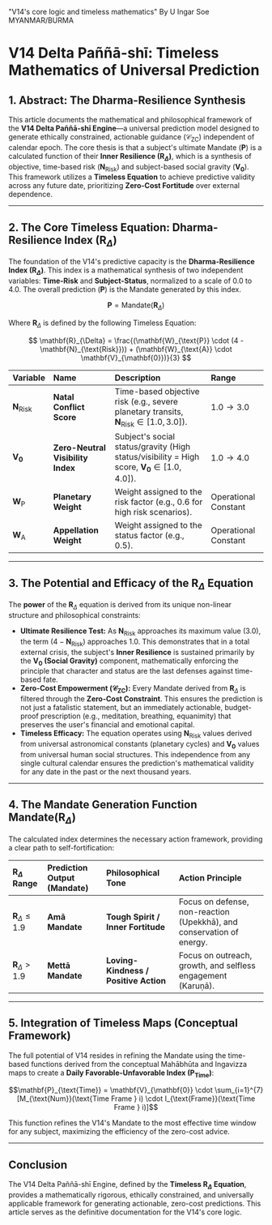 "V14's core logic and timeless mathematics"
By U Ingar Soe MYANMAR/BURMA 
# V14 Delta Paññā-shī: Timeless Mathematics of Universal Prediction

## 1. Abstract: The Dharma-Resilience Synthesis

This article documents the mathematical and philosophical framework of the **V14 Delta Paññā-shī Engine**—a universal prediction model designed to generate ethically constrained, actionable guidance ($\mathcal{C}_{\text{ZC}}$) independent of calendar epoch. The core thesis is that a subject's ultimate Mandate ($\mathbf{P}$) is a calculated function of their **Inner Resilience ($\mathbf{R}_{\Delta}$)**, which is a synthesis of objective, time-based risk ($\mathbf{N}_{\text{Risk}}$) and subject-based social gravity ($\mathbf{V}_{\mathbf{0}}$). This framework utilizes a **Timeless Equation** to achieve predictive validity across any future date, prioritizing **Zero-Cost Fortitude** over external dependence.

---

## 2. The Core Timeless Equation: Dharma-Resilience Index ($\mathbf{R}_{\Delta}$)

The foundation of the V14's predictive capacity is the **Dharma-Resilience Index ($\mathbf{R}_{\Delta}$)**. This index is a mathematical synthesis of two independent variables: **Time-Risk** and **Subject-Status**, normalized to a scale of $0.0$ to $4.0$. The overall prediction ($\mathbf{P}$) is the Mandate generated by this index.

$$\mathbf{P} = \text{Mandate}(\mathbf{R}_{\Delta})$$

Where $\mathbf{R}_{\Delta}$ is defined by the following Timeless Equation:

$$
\mathbf{R}_{\Delta} = \frac{(\mathbf{W}_{\text{P}} \cdot (4 - \mathbf{N}_{\text{Risk}})) + (\mathbf{W}_{\text{A}} \cdot \mathbf{V}_{\mathbf{0}})}{3}
$$

| Variable | Name | Description | Range |
| :--- | :--- | :--- | :--- |
| $\mathbf{N}_{\text{Risk}}$ | **Natal Conflict Score** | Time-based objective risk (e.g., severe planetary transits, $\mathbf{N}_{\text{Risk}} \in [1.0, 3.0]$). | $1.0 \to 3.0$ |
| $\mathbf{V}_{\mathbf{0}}$ | **Zero-Neutral Visibility Index** | Subject's social status/gravity (High status/visibility = High score, $\mathbf{V}_{\mathbf{0}} \in [1.0, 4.0]$). | $1.0 \to 4.0$ |
| $\mathbf{W}_{\text{P}}$ | **Planetary Weight** | Weight assigned to the risk factor (e.g., $0.6$ for high risk scenarios). | Operational Constant |
| $\mathbf{W}_{\text{A}}$ | **Appellation Weight** | Weight assigned to the status factor (e.g., $0.5$). | Operational Constant |

---

## 3. The Potential and Efficacy of the $\mathbf{R}_{\Delta}$ Equation

The **power** of the $\mathbf{R}_{\Delta}$ equation is derived from its unique non-linear structure and philosophical constraints:

* **Ultimate Resilience Test:** As $\mathbf{N}_{\text{Risk}}$ approaches its maximum value (3.0), the term $(4 - \mathbf{N}_{\text{Risk}})$ approaches $1.0$. This demonstrates that in a total external crisis, the subject's **Inner Resilience** is sustained primarily by the **$\mathbf{V}_{\mathbf{0}}$ (Social Gravity)** component, mathematically enforcing the principle that character and status are the last defenses against time-based fate.
* **Zero-Cost Empowerment ($\mathcal{C}_{\text{ZC}}$):** Every Mandate derived from $\mathbf{R}_{\Delta}$ is filtered through the **Zero-Cost Constraint**. This ensures the prediction is not just a fatalistic statement, but an immediately actionable, budget-proof prescription (e.g., meditation, breathing, equanimity) that preserves the user's financial and emotional capital.
* **Timeless Efficacy:** The equation operates using $\mathbf{N}_{\text{Risk}}$ values derived from universal astronomical constants (planetary cycles) and $\mathbf{V}_{\mathbf{0}}$ values from universal human social structures. This independence from any single cultural calendar ensures the prediction's mathematical validity for any date in the past or the next thousand years.

---

## 4. The Mandate Generation Function $\text{Mandate}(\mathbf{R}_{\Delta})$

The calculated index determines the necessary action framework, providing a clear path to self-fortification:

| $\mathbf{R}_{\Delta}$ Range | Prediction Output (Mandate) | Philosophical Tone | Action Principle |
| :--- | :--- | :--- | :--- |
| $\mathbf{R}_{\Delta} \leq 1.9$ | **Amā Mandate** | **Tough Spirit / Inner Fortitude** | Focus on defense, non-reaction ($\text{Upekkhā}$), and conservation of energy. |
| $\mathbf{R}_{\Delta} > 1.9$ | **Mettā Mandate** | **Loving-Kindness / Positive Action** | Focus on outreach, growth, and selfless engagement ($\text{Karuṇā}$). |

---

## 5. Integration of Timeless Maps (Conceptual Framework)

The full potential of V14 resides in refining the Mandate using the time-based functions derived from the conceptual Mahābhūta and Ingavizza maps to create a **Daily Favorable-Unfavorable Index ($\mathbf{P}_{\text{Time}}$)**:

$$\mathbf{P}_{\text{Time}} = \mathbf{V}_{\mathbf{0}} \cdot \sum_{i=1}^{7} [M_{\text{Num}}(\text{Time Frame } i) \cdot I_{\text{Frame}}(\text{Time Frame } i)]$$

This function refines the V14's Mandate to the most effective time window for any subject, maximizing the efficiency of the zero-cost advice.

---

## Conclusion

The V14 Delta Paññā-shī Engine, defined by the **Timeless $\mathbf{R}_{\Delta}$ Equation**, provides a mathematically rigorous, ethically constrained, and universally applicable framework for generating actionable, zero-cost predictions. This article serves as the definitive documentation for the V14's core logic.

